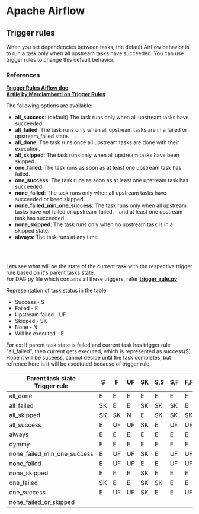 # **Apache Airflow**

## **Trigger rules**

When you set dependencies between tasks, the default Airflow behavior is to run a task only when all upstream tasks have succeeded. You can use trigger rules to change this default behavior.

### References
**[Trigger Rules Aiflow doc](https://airflow.apache.org/docs/apache-airflow/stable/concepts/dags.html#trigger-rules)** <br>
**[Artile by Marclamberti on Trigger Rules](https://marclamberti.com/blog/airflow-trigger-rules-all-you-need-to-know/)**

The following options are available:

- **all_success**: (default) The task runs only when all upstream tasks have succeeded.
- **all_failed**: The task runs only when all upstream tasks are in a failed or upstream_failed state.
- **all_done**: The task runs once all upstream tasks are done with their execution.
- **all_skipped**: The task runs only when all upstream tasks have been skipped.
- **one_failed**: The task runs as soon as at least one upstream task has failed.
- **one_success**: The task runs as soon as at least one upstream task has succeeded.
- **none_failed**: The task runs only when all upstream tasks have succeeded or been skipped.
- **none_failed_min_one_success**: The task runs only when all upstream tasks have not failed or upstream_failed, - and at least one upstream task has succeeded.
- **none_skipped**: The task runs only when no upstream task is in a skipped state.
- **always**: The task runs at any time.

<br><br>

Lets see what will be the state of the current task with the respective trigger rule based on it's parent tasks state.
<br> 
For DAG py file which contains all these triggers, refer **[trigger_rule.py](https://github.com/sampathsvskr/GCP/blob/main/composer_airflow/trigger_rules/trigger_rule.py)**

Representation of task status in the table
- Success - S
- Failed - F
- Upstream failed - UF
- Skipped - SK
- None - N
- Will be executed - E

For ex: If parent task state is failed and current task has trigger rule "all_failed", then current gets executed, which is represented as success(S). Hope it will be suceess, cannot decide until the task completes, but refrence here is it will be exectuted because of trigger rule. <br> 

|Parent task state <br> Trigger rule	          | S  | F  | UF | SK | S,S | S,F | F,F | SK,SK | S,SK | SK,F | UF,UF | S,UF | F,UF | SK,UF | S,F,UF,SK | 
|-----------------	          | - | - | -- | -- | ---  | ---| ---| ------ | --- | --- | ----- | ---- | ---- | ---- | --------- |
|	all_done                                      | E  | E  | E  | E  | E  | E  | E  | E  | E  | E  | E  | E  | E  | E  | E  |
|	all_failed                                    | SK | E  | E  | SK | SK | SK | E  | SK | SK | SK | E  | SK | E  | SK | SK | 
|	all_skipped                                   | SK | SK | N  | E  | SK | SK | SK | E  | SK | SK | N  | SK | SK | N  | SK |
|	all_success                                   | E  | UF | UF | SK | E  | UF | UF | SK | SK | UF | UF | UF | UF | UF | UF |
|	always                                        | E  | E  | E  | E  | E  | E  | E  | E  | E  | E  | E  | E  | E  | E  | E |
|	dymmy                                         | E  | E  | E  | E  | E  | E  | E  | E  | E  | E  | E  | E  | E  | E  | E | 
|	none_failed_min_one_success                   | E  | UF | UF | SK | E  | UF | UF | SK | E  | UF | UF | UF | UF | UF | UF |
|	none_failed                                   | E  | UF | UF | E  | E  | UF | UF | E  | E  | UF | UF | UF | UF | UF | UF |
|	none_skipped                                  | E  | E  | E  | SK | E  | E  | E  | SK | SK | SK | E  | E  | E  | SK | SK |
|	one_failed                                    | SK | E  | E  | SK | SK | E  | E  | SK | SK | E  | E  | E  | E  | E  | E |
|   one_success                                   | E  | UF | UF | SK | E  | E  | UF | SK | E  | UF | UF | E  | UF | UF | E |
|   none_failed_or_skipped                           | | | | | | | | | | | |

